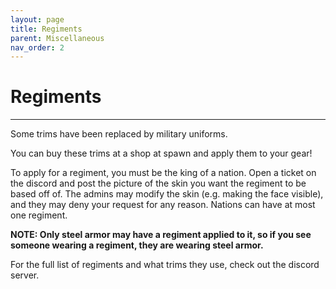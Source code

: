 ```yaml
---
layout: page
title: Regiments
parent: Miscellaneous
nav_order: 2
---
```


# **Regiments**
---
Some trims have been replaced by military uniforms.  

You can buy these trims at a shop at spawn and apply them to your gear!  

To apply for a regiment, you must be the king of a nation. Open a ticket on the discord and post the picture of the skin you want the regiment to be based off of. The admins may modify the skin (e.g. making the face visible), and they may deny your request for any reason. Nations can have at most one regiment.  

**NOTE: Only steel armor may have a regiment applied to it, so if you see someone wearing a regiment, they are wearing steel armor.**

For the full list of regiments and what trims they use, check out the discord server.  
